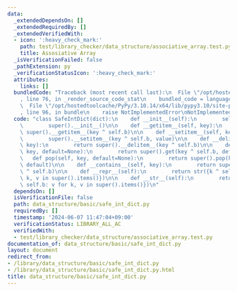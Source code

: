 ```yaml
---
data:
  _extendedDependsOn: []
  _extendedRequiredBy: []
  _extendedVerifiedWith:
  - icon: ':heavy_check_mark:'
    path: test/library_checker/data_structure/associative_array.test.py
    title: Assosiative Array
  _isVerificationFailed: false
  _pathExtension: py
  _verificationStatusIcon: ':heavy_check_mark:'
  attributes:
    links: []
  bundledCode: "Traceback (most recent call last):\n  File \"/opt/hostedtoolcache/PyPy/3.10.14/x64/lib/pypy3.10/site-packages/onlinejudge_verify/documentation/build.py\"\
    , line 76, in _render_source_code_stat\n    bundled_code = language.bundle(\n\
    \  File \"/opt/hostedtoolcache/PyPy/3.10.14/x64/lib/pypy3.10/site-packages/onlinejudge_verify/languages/python.py\"\
    , line 96, in bundle\n    raise NotImplementedError\nNotImplementedError\n"
  code: "class SafeIntDict(dict):\n    def __init__(self):\n        self.b = 5463325252\n\
    \        super().__init__()\n\n    def __getitem__(self, key):\n        return\
    \ super().__getitem__(key ^ self.b)\n\n    def __setitem__(self, key, value):\n\
    \        super().__setitem__(key ^ self.b, value)\n\n    def __delitem__(self,\
    \ key):\n        return super().__delitem__(key ^ self.b)\n\n    def get(self,\
    \ key, default=None):\n        return super().get(key ^ self.b, default)\n\n \
    \   def pop(self, key, default=None):\n        return super().pop(key ^ self.b,\
    \ default)\n\n    def __contains__(self, key):\n        return super().__contains__(key\
    \ ^ self.b)\n\n    def __repr__(self):\n        return str({k ^ self.b: v for\
    \ k, v in super().items()})\n\n    def __str__(self):\n        return str({k ^\
    \ self.b: v for k, v in super().items()})\n"
  dependsOn: []
  isVerificationFile: false
  path: data_structure/basic/safe_int_dict.py
  requiredBy: []
  timestamp: '2024-06-07 11:47:04+09:00'
  verificationStatus: LIBRARY_ALL_AC
  verifiedWith:
  - test/library_checker/data_structure/associative_array.test.py
documentation_of: data_structure/basic/safe_int_dict.py
layout: document
redirect_from:
- /library/data_structure/basic/safe_int_dict.py
- /library/data_structure/basic/safe_int_dict.py.html
title: data_structure/basic/safe_int_dict.py
---
```

